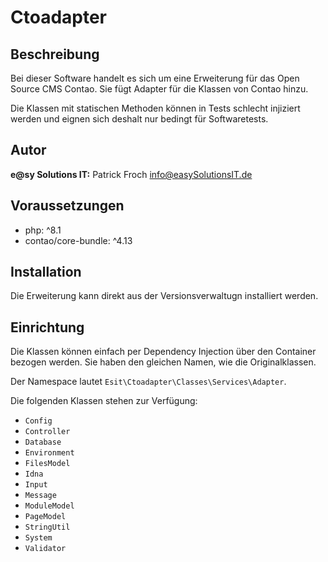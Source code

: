 # Ctoadapter


## Beschreibung

Bei dieser Software handelt es sich um eine Erweiterung für das Open Source CMS Contao. Sie fügt Adapter für die Klassen von Contao hinzu.

Die Klassen mit statischen Methoden können in Tests schlecht injiziert werden und eignen sich deshalt nur bedingt für Softwaretests.


## Autor

__e@sy Solutions IT:__ Patrick Froch <info@easySolutionsIT.de>


## Voraussetzungen

- php: ^8.1
- contao/core-bundle: ^4.13


## Installation

Die Erweiterung kann direkt aus der Versionsverwaltugn installiert werden.


## Einrichtung

Die Klassen können einfach per Dependency Injection über den Container bezogen werden. Sie haben den gleichen Namen, wie die Originalklassen.

Der Namespace lautet `Esit\Ctoadapter\Classes\Services\Adapter`.

Die folgenden Klassen stehen zur Verfügung:

- `Config`
- `Controller`
- `Database`
- `Environment`
- `FilesModel`
- `Idna`
- `Input`
- `Message`
- `ModuleModel`
- `PageModel`
- `StringUtil`
- `System`
- `Validator`
